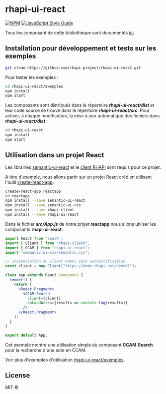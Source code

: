 # rhapi-ui-react

>

[![NPM](https://img.shields.io/npm/v/rhapi-ccam.svg)](https://www.npmjs.com/package/rhapi-ui-react) [![JavaScript Style Guide](https://img.shields.io/badge/code_style-standard-brightgreen.svg)](https://standardjs.com)


Tous les composant de cette bibliothèque sont documentés [ici](https://github.com/rhapi-project/rhapi-ui-react/blob/master/docs/composants.md)

## Installation pour développement et tests sur les exemples

```bash
git clone https://github.com/rhapi-project/rhapi-ui-react.git
```

Pour tester les exemples :

```bash
cd rhapi-ui-react/exemples
npm install
npm start
```
Les composants sont distribués dans le répertoire ***rhapi-ui-react/dist*** et leur code source se trouve dans le répertoire ***rhapi-ui-react/src***.
Pour activer, à chaque modification, la mise à jour automatique des fichiers dans ***rhapi-ui-react/dist*** : 
```bash
cd rhapi-ui-react
npm install
npm start
```

## Utilisation dans un projet React

Les librairies [semantic-ui-react](https://react.semantic-ui.com/) et le [client RHAPI](https://github.com/rhapi-project/rhapi-client) sont requis pour ce projet.

A titre d'exemple, nous allons partir sur un projet React créé en utilisant l'outil [create-react-app](https://www.npmjs.com/package/create-react-app).

```bash
create-react-app reactapp
cd reactapp
npm install --save semantic-ui-react
npm install --save semantic-ui-css
npm install --save rhapi-client
npm install --save rhapi-ui-react
```

Dans le fichier ***src/App.js*** de notre projet **reactapp** nous allons utiliser les composants **rhapi-ui-react**.

```jsx
import React from 'react';
import { Client } from "rhapi-client";
import { CCAM } from "rhapi-ui-react";
import "semantic-ui-css/semantic.css";

// Instanciation du client RHAPI sans authentification
const client = new Client("https://demo.rhapi.net/demo01");

class App extends React.Component {
  render() {
    return (
      <React.Fragment>
        <CCAM.Search
          client={client}
          onLoadActes={results => console.log(results)}
        />
      </React.Fragment>
    );
  }
}

export default App;
```

Cet exemple montre une utilisation simple du composant **CCAM.Search** pour la recherche d'une acte en CCAM.

Voir plus d'exemples d'utilisation [rhapi-ui-react/exemples](https://github.com/rhapi-project/rhapi-ui-react/tree/master/exemples).

## License

MIT © [](https://github.com/)
